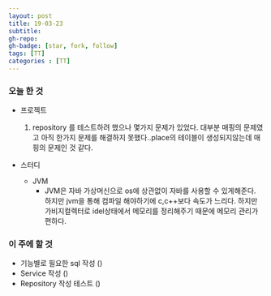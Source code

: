 ```yaml
---
layout: post
title: 19-03-23
subtitle: 
gh-repo: 
gh-badge: [star, fork, follow]
tags: [TT]
categories : [TT]
---
```


### 오늘 한 것 

* 프로젝트
    1. repository 를 테스트하려 했으나 몇가지 문제가 있었다. 대부분 매핑의 문제였고 아직 한가지 문제를 해결하지 못했다..place의 테이블이 생성되지않는데 매핑의 문제인 것 같다.

* 스터디
    - JVM
         - JVM은 자바 가상머신으로 os에 상관없이 자바를 사용할 수 있게해준다. 하지만 jvm을 통해 컴파일 해야하기에 c,c++보다 속도가 느리다.  하지만 가비지컬렉터로 idel상태에서 메모리를 정리해주기 때문에 메모리 관리가 편하다.

### 이 주에 할 것

 - 기능별로 필요한 sql 작성 ()
 - Service 작성 ()
 - Repository 작성 테스트 ()


